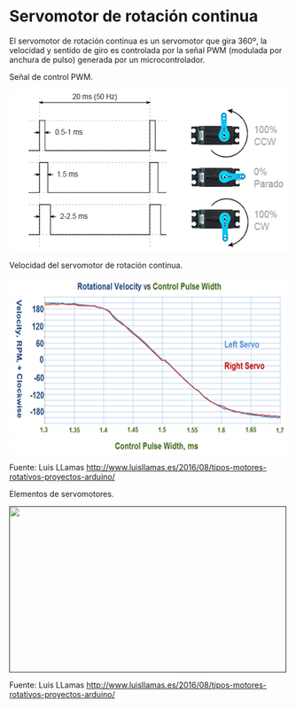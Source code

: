 # Servomotor de rotación continua
El servomotor de rotación continua es un servomotor que gira 360º, la velocidad y sentido de giro es controlada por la señal PWM (modulada por anchura de pulso) generada por un microcontrolador.

Señal de control PWM.

<a href="" target="_blank"><img width="550" height="295" border="0" align="center" src="img/ServomotorRotacionContinua_funcionamiento.png "/></a>

Velocidad del servomotor de rotación continua. 

<a href="" target="_blank"><img width="600" height="320" border="0" align="center" src="img/ServomotorRotacionContinua_velocidad.png "/></a>

Fuente: Luis LLamas
http://www.luisllamas.es/2016/08/tipos-motores-rotativos-proyectos-arduino/

Elementos de servomotores.

<a href="" target="_blank"><img width="500" height="300" border="0" align="center" src="img/elementosServo.png "/></a>

Fuente: Luis LLamas
http://www.luisllamas.es/2016/08/tipos-motores-rotativos-proyectos-arduino/


